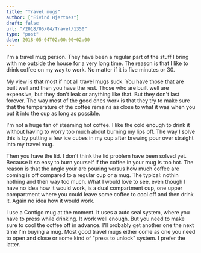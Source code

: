 ```yaml
---
title: "Travel mugs"
author: ["Eivind Hjertnes"]
draft: false
url: "/2018/05/04/Travel/1350"
type: "post"
date: 2018-05-04T02:00:00+02:00
---
```


I'm a travel mug person. They have been a regular part of the stuff I
bring with me outside the house for a very long time. The reason is that
I like to drink coffee on my way to work. No matter if it is five
minutes or 30.

My view is that most if not all travel mugs suck. You have those that
are built well and then you have the rest. Those who are built well are
expensive, but they don't leak or anything like that. But they don't
last forever. The way most of the good ones work is that they try to
make sure that the temperature of the coffee remains as close to what it
was when you put it into the cup as long as possible.

I'm not a huge fan of steaming hot coffee. I like the cold enough to
drink it without having to worry too much about burning my lips off. The
way I solve this is by putting a few ice cubes in my cup after brewing
pour over straight into my travel mug.

Then you have the lid. I don't think the lid problem have been solved
yet. Because it so easy to burn yourself if the coffee in your mug is
too hot. The reason is that the angle your are pouring versus how much
coffee are coming is off compared to a regular cup or a mug. The
typical: nothin nothing and then way too much. What I would love to see,
even though I have no idea how it would work, is a dual compartment cup,
one upper compartment where you could leave some coffee to cool off and
then drink it. Again no idea how it would work.

I use a Contigo mug at the moment. It uses a auto seal system, where you
have to press while drinking. It work well enough. But you need to make
sure to cool the coffee off in advance. I'll probably get another one
the next time I'm buying a mug. Most good travel mugs either come as one
you need to open and close or some kind of "press to unlock" system. I
prefer the latter.
